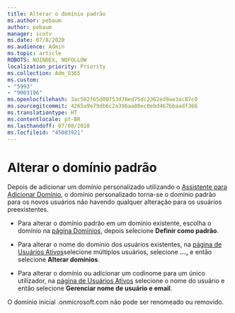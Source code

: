 ```yaml
---
title: Alterar o domínio padrão
ms.author: pebaum
author: pebaum
manager: scotv
ms.date: 07/8/2020
ms.audience: Admin
ms.topic: article
ROBOTS: NOINDEX, NOFOLLOW
localization_priority: Priority
ms.collection: Adm_O365
ms.custom:
- "5993"
- "9003196"
ms.openlocfilehash: 3ac582f65d00753d78ed75dc2362ed9ae3ac87c0
ms.sourcegitcommit: 4265a9e79db6c2a396aa80ec0ebd467bbaadf366
ms.translationtype: HT
ms.contentlocale: pt-BR
ms.lasthandoff: 07/08/2020
ms.locfileid: "45083921"
---
```

# <a name="change-default-domain"></a>Alterar o domínio padrão

Depois de adicionar um domínio personalizado utilizando o [Assistente para Adicionar Domínio](https://portal.office.com/adminportal/home#/Domains/Wizard), o domínio personalizado torna-se o domínio padrão para os novos usuários não havendo qualquer alteração para os usuários preexistentes.

- Para alterar o domínio padrão em um domínio existente, escolha o domínio na [página Domínios](https://admin.microsoft.com/Adminportal/Home#/Domains), depois selecione **Definir como padrão**.

- Para alterar o nome do domínio dos usuários existentes, na [página de Usuários Ativos](https://admin.microsoft.com/Adminportal/Home#/users)selecione múltiplos usuários, selecione **...,** e então selecione **Alterar domínios**.

- Para alterar o domínio ou adicionar um codinome para um único utilizador, na [ página de Usuários Ativos](https://admin.microsoft.com/Adminportal/Home#/users) selecione o nome do usuário e então selecione **Gerenciar nome de usuário e email**.

O domínio inicial .onmicrosoft.com não pode ser renomeado ou removido.